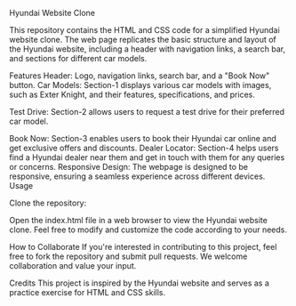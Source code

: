 
Hyundai Website Clone


This repository contains the HTML and CSS code for a simplified Hyundai website clone. The web page replicates the basic structure and layout of the Hyundai website, including a header with navigation links, a search bar, and sections for different car models.


Features
Header: Logo, navigation links, search bar, and a "Book Now" button.
Car Models: Section-1 displays various car models with images, such as Exter Knight, and their features, specifications, and prices.

Test Drive: Section-2 allows users to request a test drive for their preferred car model.

Book Now: Section-3 enables users to book their Hyundai car online and get exclusive offers and discounts.
Dealer Locator: Section-4 helps users find a Hyundai dealer near them and get in touch with them for any queries or concerns.
Responsive Design: The webpage is designed to be responsive, ensuring a seamless experience across different devices.
Usage

Clone the repository: 

Open the index.html file in a web browser to view the Hyundai website clone.
Feel free to modify and customize the code according to your needs.

How to Collaborate
If you're interested in contributing to this project, feel free to fork the repository and submit pull requests. We welcome collaboration and value your input.


Credits
This project is inspired by the Hyundai website and serves as a practice exercise for HTML and CSS skills.
